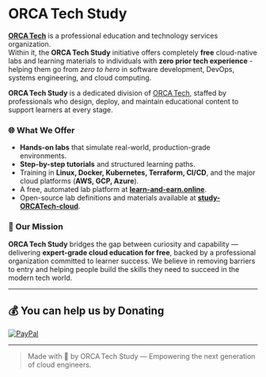 # ORCA Tech Study

[**ORCA Tech**](https://github.com/ORCATech-cloud) is a professional education and technology services organization.<br>
Within it, the **ORCA Tech Study** initiative offers completely **free** cloud-native labs and learning materials to individuals with **zero prior tech experience** - helping them go from *zero to hero* in software development, DevOps, systems engineering, and cloud computing.

**ORCA Tech Study** is a dedicated division of [ORCA Tech](https://github.com/ORCATech-cloud), staffed by professionals who design, deploy, and maintain educational content to support learners at every stage.

### 🌐 What We Offer

- **Hands-on labs** that simulate real-world, production-grade environments.
- **Step-by-step tutorials** and structured learning paths.
- Training in **Linux, Docker, Kubernetes, Terraform, CI/CD**, and the major cloud platforms (**AWS, GCP, Azure**).
- A free, automated lab platform at [**learn-and-earn.online**](https://learn-and-earn.online).
- Open-source lab definitions and materials available at [**study-ORCATech-cloud**](https://github.com/study-ORCATech-cloud).

### 🚀 Our Mission

**ORCA Tech Study** bridges the gap between curiosity and capability — delivering **expert-grade cloud education for free**, backed by a professional organization committed to learner success. We believe in removing barriers to entry and helping people build the skills they need to succeed in the modern tech world.

---

## 💰 You can help us by Donating
[![PayPal](https://img.shields.io/badge/PayPal-00457C?style=for-the-badge&logo=paypal&logoColor=white)](https://paypal.me/YehorazL) 
  
---

> Made with 💙 by ORCA Tech Study — Empowering the next generation of cloud engineers.

